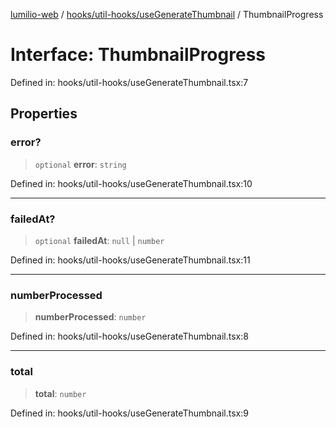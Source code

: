 [lumilio-web](../../../../modules.md) / [hooks/util-hooks/useGenerateThumbnail](../index.md) / ThumbnailProgress

# Interface: ThumbnailProgress

Defined in: hooks/util-hooks/useGenerateThumbnail.tsx:7

## Properties

### error?

> `optional` **error**: `string`

Defined in: hooks/util-hooks/useGenerateThumbnail.tsx:10

***

### failedAt?

> `optional` **failedAt**: `null` \| `number`

Defined in: hooks/util-hooks/useGenerateThumbnail.tsx:11

***

### numberProcessed

> **numberProcessed**: `number`

Defined in: hooks/util-hooks/useGenerateThumbnail.tsx:8

***

### total

> **total**: `number`

Defined in: hooks/util-hooks/useGenerateThumbnail.tsx:9
